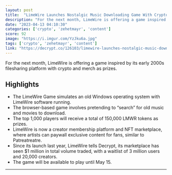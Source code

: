 ```yaml
---
layout: post
title:  "LimeWire Launches Nostalgic Music Downloading Game With Crypto Rewards"
description: "For the next month, LimeWire is offering a game inspired by its early 2000s filesharing platform with crypto and merch as prizes."
date: "2023-04-13 04:10:30"
categories: ['crypto', 'zehetmayr', 'content']
score: 92
image: "https://i.imgur.com/YzJku6a.jpg"
tags: ['crypto', 'zehetmayr', 'content']
link: "https://decrypt.co/126103/limewire-launches-nostalgic-music-downloading-game-with-crypto-rewards"
---
```


For the next month, LimeWire is offering a game inspired by its early 2000s filesharing platform with crypto and merch as prizes.

## Highlights

- The LimeWire Game simulates an old Windows operating system with LimeWire software running.
- The browser-based game involves pretending to “search” for old music and movies to download.
- The top 1,000 players will receive a total of 150,000 LMWR tokens as prizes.
- LimeWire is now a creator membership platform and NFT marketplace, where artists can paywall exclusive content for fans, similar to Patreatreatre.
- Since its launch last year, LimeWire tells Decrypt, its marketplace has seen $1 million in total volume traded, with a waitlist of 3 million users and 20,000 creators.
- The game will be available to play until May 15.

---
